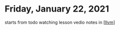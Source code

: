 # Friday, January 22, 2021

starts from todo
watching lesson vedio notes in [[llvm]]

[//begin]: # "Autogenerated link references for markdown compatibility"
[llvm]: ../notes/llvm.md "llvm"
[//end]: # "Autogenerated link references"